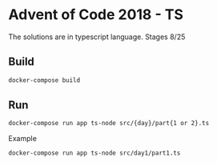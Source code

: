 Advent of Code 2018 - TS
===================

The solutions are in typescript language.
Stages 8/25

## Build
```bash
docker-compose build
```

## Run
```bash
docker-compose run app ts-node src/{day}/part{1 or 2}.ts
```
Example
```bash
docker-compose run app ts-node src/day1/part1.ts
```

